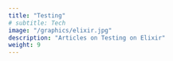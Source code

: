```yaml
---
title: "Testing"
# subtitle: Tech
image: "/graphics/elixir.jpg"
description: "Articles on Testing on Elixir"
weight: 9
---
```




